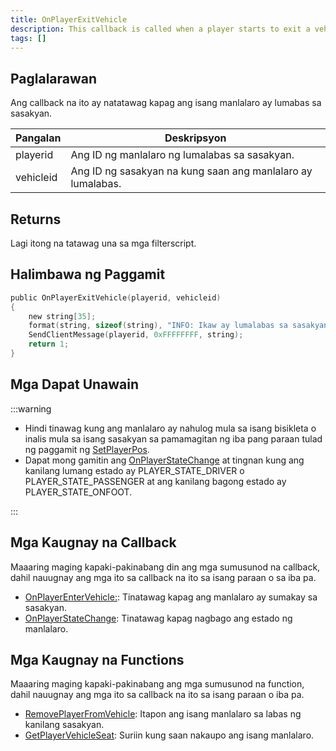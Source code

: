 ```yaml
---
title: OnPlayerExitVehicle
description: This callback is called when a player starts to exit a vehicle.
tags: []
---
```


<VersionWarn name='callback' version='SA-MP 0.3.7' />

## Paglalarawan

Ang callback na ito ay natatawag kapag ang isang manlalaro ay lumabas sa sasakyan.

| Pangalan    | Deskripsyon                                                    |
| ----------- | -------------------------------------------------------------- |
| playerid     | Ang ID ng manlalaro ng lumalabas sa sasakyan.                  |
| vehicleid | Ang ID ng sasakyan na kung saan ang manlalaro ay lumalabas.               |

## Returns

Lagi itong na tatawag una sa mga filterscript.

## Halimbawa ng Paggamit

```c
public OnPlayerExitVehicle(playerid, vehicleid)
{
    new string[35];
    format(string, sizeof(string), "INFO: Ikaw ay lumalabas sa sasakyan %i", vehicleid);
    SendClientMessage(playerid, 0xFFFFFFFF, string);
    return 1;
}
```

## Mga Dapat Unawain

:::warning

- Hindi tinawag kung ang manlalaro ay nahulog mula sa isang bisikleta o inalis mula sa isang sasakyan sa pamamagitan ng iba pang paraan tulad ng paggamit ng [SetPlayerPos](../funcions/SetPlayerPos.md).
- Dapat mong gamitin ang [OnPlayerStateChange](./OnPlayerStateChange) at tingnan kung ang kanilang lumang estado ay PLAYER_STATE_DRIVER o PLAYER_STATE_PASSENGER at ang kanilang bagong estado ay PLAYER_STATE_ONFOOT.

:::

## Mga Kaugnay na Callback

Maaaring maging kapaki-pakinabang din ang mga sumusunod na callback, dahil nauugnay ang mga ito sa callback na ito sa isang paraan o sa iba pa.

- [OnPlayerEnterVehicle:](./OnPlayerEnterVehicle.md): Tinatawag kapag ang manlalaro ay sumakay sa sasakyan.
- [OnPlayerStateChange](./OnPlayerStateChange.md): Tinatawag kapag nagbago ang estado ng manlalaro.

## Mga Kaugnay na Functions

Maaaring maging kapaki-pakinabang ang mga sumusunod na function, dahil nauugnay ang mga ito sa callback na ito sa isang paraan o iba pa.

- [RemovePlayerFromVehicle](../functions/PutPlayerInVehicle.md): Itapon ang isang manlalaro sa labas ng kanilang sasakyan.
- [GetPlayerVehicleSeat](../functions/GetPlayerVehicleSeat.md): Suriin kung saan nakaupo ang isang manlalaro.
